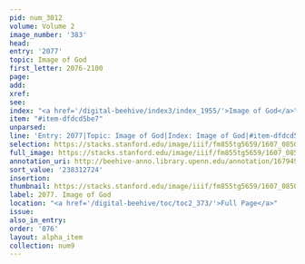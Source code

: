 ```yaml
---
pid: num_3012
volume: Volume 2
image_number: '383'
head:
entry: '2077'
topic: Image of God
first_letter: 2076-2100
page:
add:
xref:
see:
index: "<a href='/digital-beehive/index3/index_1955/'>Image of God</a>"
item: "#item-dfdcd5be7"
unparsed:
line: 'Entry: 2077|Topic: Image of God|Index: Image of God|#item-dfdcd5be7'
selection: https://stacks.stanford.edu/image/iiif/fm855tg5659/1607_0850/384,2724,2777,353/full/0/default.jpg
full_image: https://stacks.stanford.edu/image/iiif/fm855tg5659/1607_0850/full/full/0/default.jpg
annotation_uri: http://beehive-anno.library.upenn.edu/annotation/1679499415639
sort_value: '238312724'
insertion:
thumbnail: https://stacks.stanford.edu/image/iiif/fm855tg5659/1607_0850/384,2724,600,180/250,/0/default.jpg
label: 2077. Image of God
location: "<a href='/digital-beehive/toc/toc2_373/'>Full Page</a>"
issue:
also_in_entry:
order: '076'
layout: alpha_item
collection: num9
---
```

